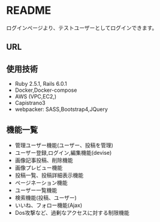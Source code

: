 # README

ログインページより、テストユーザーとしてログインできます。

## URL


## 使用技術
- Ruby 2.5.1, Rails 6.0.1
- Docker,Docker-compose
- AWS (VPC,EC2,)
- Capistrano3
- webpacker: SASS,Bootstrap4,JQuery

## 機能一覧
- 管理ユーザー機能(ユーザー、投稿を管理)
- ユーザー登録,ログイン,編集機能(devise)
- 画像記事投稿、削除機能
- 画像プレビュー機能
- 投稿一覧、投稿詳細表示機能
- ページネーション機能
- ユーザー一覧機能
- 検索機能(投稿、ユーザー)
- いいね、フォロー機能(Ajax)
- Dos攻撃など、過剰なアクセスに対する制限機能
